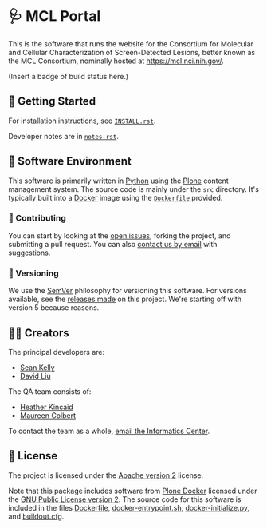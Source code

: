 # 🩺 MCL Portal

This is the software that runs the website for the Consortium for Molecular and Cellular Characterization of Screen-Detected Lesions, better known as the MCL Consortium, nominally hosted at https://mcl.nci.nih.gov/.

(Insert a badge of build status here.)

## 🚗 Getting Started

For installation instructions, see [`INSTALL.rst`](INSTALL.rst).

Developer notes are in [`notes.rst`](notes.rst).

## 📀 Software Environment

This software is primarily written in [Python](hhttps://www.python.org/) using the [Plone](https://plone.org/) content management system.  The source code is mainly under the `src` directory. It's typically built into a [Docker](https://www.docker.com/) image using the [`Dockerfile`](Dockerfile) provided.


### 👥 Contributing

You can start by looking at the [open issues](https://github.com/MCLConsortium/mcl-site/issues), forking the project, and submitting a pull request. You can also [contact us by email](mailto:ic-portal@jpl.nasa.gov) with suggestions.


### 🔢 Versioning

We use the [SemVer](https://semver.org/) philosophy for versioning this software. For versions available, see the [releases made](https://github.com/MCLConsortium/mcl-site/releases) on this project. We're starting off with version 5 because reasons.


## 👩‍🎨 Creators

The principal developers are:

- [Sean Kelly](https://github.com/nutjob4life)
- [David Liu](https://github.com/yuliujpl)

The QA team consists of:

- [Heather Kincaid](https://github.com/hoodriverheather)
- [Maureen Colbert](https://github.com/colbertm)

To contact the team as a whole, [email the Informatics Center](mailto:ic-portal@jpl.nasa.gov).


## 📃 License

The project is licensed under the [Apache version 2](LICENSE.txt) license.

Note that this package includes software from [Plone Docker](https://github.com/plone/plone.docker) licensed under the [GNU Public License version 2](GNU-LICENSE.txt). The source code for this software is included in the files [Dockerfile](Dockerfile), [docker-entrypoint.sh](docker-entrypoint.sh), [docker-initialize.py](docker-initialize.py), and [buildout.cfg](buildout.cfg).
